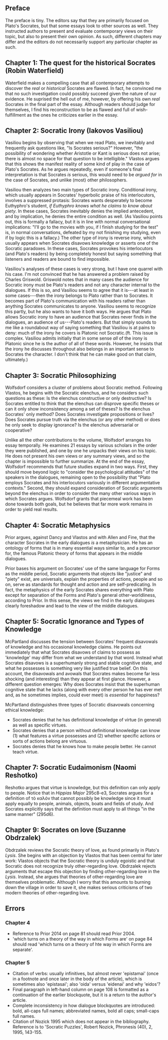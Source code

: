 ## Preface

The preface is tiny. The editors say that they are primarily focused on
Plato's Socrates, but that some essays look to other sources as well.
They instructed authors to present and evaluate contemporary views on their
topic, but also to present their own opinion. As such, different chapters
may differ and the editors do not necessarily support any particular
chapter as such.

## Chapter 1: The quest for the historical Socrates (Robin Waterfield)

Waterfield makes a compelling case that all contemporary attempts to
discover the *real* or *historical* Socrates are flawed. In fact, he
convinced me that no such investigation could possibly succeed given the
nature of our evidence. He suprised the hell out of me, however, by
offering his own *real* Socrates in the final part of the essay. Although
readers should judge for themselves, I find his reconstruction to be as
flawed and full of wish-fulfillment as the ones he criticizes earlier in
the essay.

## Chapter 2: Socratic Irony (Iakovos Vasiliou)

Vasiliou begins by observing that when we read Plato, we inevitably and
frequently ask questions like, "Is Socrates serious?" However, "the
possibility of wondering whether Aristotle or Kant is serious does not
arise; there is almost no space for that question to be intelligible."
Vlastos argues that this shows the manifest reality of some kind of play in
the case of Plato's Socrates. As he argues repeatedly, even if someone's
final interpretation is that Socrates *is* serious, this would need to be
*argued for* in the case of Socrates, and unlike (most) other philosophers.

Vasiliou then analyzes two main types of Socratic irony. Conditional irony,
which usually appears in Socrates' hyperbolic praise of his interlocutors,
involves a suppressed protasis: Socrates wants desperately to become Euthyphro's
student, *if Euthyphro knows what he claims to know about piety*. In these
cases, Socrates inevitably denies the implied antecedent, and by
implication, he denies the entire condition as well. (As Vasiliou points
out, this is formally a fallacy, but it is in line with normal
conversational implications: "I'll go to the movies with you, if I finish
studying for the test" is, in normal conversations, defeated by my not
finishing my studying, even if by logic this is a fallacy.) The other type
of irony is reverse irony, which usually appears when Socrates disavows
knowledge or asserts one of the Socratic paradoxes. In these cases,
Socrates provokes his interlocutors (and Plato's readers) by being
completely honest but saying something that listeners and readers are bound
to find impossible.

Vasiliou's analyses of these cases is very strong, but I have one quarrel
with his case. I'm not convinced that he has answered a problem raised by
Charles Griswold. Griswold notes that in many cases the audience for
Socratic irony must be Plato's readers and not any character internal to
the dialogues. If this is so, and Vasiliou seems to agree that it is---at
least in some cases---then the irony belongs to Plato rather than to
Socrates. It becomes part of Plato's communication with his readers rather
than anything Socrates communicates to anyone. Vasiliou seems to recognize
this partly, but he also wants to have it both ways. He argues that Plato
allows Socratic irony to have an audience that Socrates never finds in the
dialogues, an audience of us---Plato's readers. But that simply sounds to
me like a roundabout way of saying something that Vasiliou is at pains to
deny: much of the irony he covers is Platonic not Socratic.(ft. This issue
is complex. Vasiliou admits initially that in some sense *all* of the irony
is Platonic since he is the author of all of these words. However, he
insists that the irony he discusses throughout also belongs in an important
sense to Socrates the character. I don't think that he can make good on
that claim, ultimately.)

## Chapter 3: Socratic Philosophizing

Wolfsdorf considers a cluster of problems about Socratic method. Following
Vlastos, he begins with the Socratic elenchus, and he considers such
questions as these: Is the elenchus constructive or only destructive? Is
Socrates entitled to think that the elenchus can disprove specific theses
or can it only show inconsistency among a set of theses? Is the elenchus
Socrates' only method? Does Socrates investigate propositions or lives?
Does Socrates pursue truth via the elenchus (or any other method) or does
he only seek to display ignorance? Is the elenchus adversarial or
cooperative?

Unlike all the other contributions to the volume, Wolfsdorf arranges his
essay temporally. He examines 21 essays by various scholars in the order
they were published, and one by one he unpacks their views on his topic. He
does not present his own views or any summary views, and so the chapter is
impossible to further summarize. At the end of the essay, Wolfsdorf
recommends that future studies expand in two ways. First, they should move
beyond logic to "consider the psychological attitudes" of the speakers in
the dialogues, remaining open to the possibility that "Plato employs
Socrates and his interlocutors variously in different argumentative
contexts." Second, they should expand consideration of Socratic arguments
beyond the elenchus in order to consider the many other various ways in
which Socrates argues. Wolfsdorf grants that piecemeal work has been done
towards both goals, but he believes that far more work remains in order to
yield real results.

## Chapter 4: Socratic Metaphysics

Prior argues, against Dancy and Vlastos and with Allen and Fine, that the
character Socrates in the early dialogues *is* a metaphysician. He has an
ontology of forms that is in many essential ways similar to, and
a precursor for, the famous Platonic theory of forms that appears in the
middle dialogues.

Prior bases his argument on Socrates' use of the same language for Forms as
the middle period, Socratic arguments that objects like "justice" and
"piety" exist, are universals, explain the properties of actions, people
and so on, serve as standards for thought and action and are
self-predicating. In fact, the metaphysics of the early Socrates shares
everything with Plato except for separation of the Forms and Plato's
general other-worldliness, according to Prior. In this sense, the views we
find in the early dialogues clearly foreshadow and lead to the view of the
middle dialogues.

## Chapter 5: Socratic Ignorance and Types of Knowledge

McPartland discusses the tension between Socrates' frequent disavowals of
knowledge and his occasional knowledge claims. He points out immediately
that what Socrates disavows of claims to possess as 'knowledge' may differ
from what we understand by that word. Instead what Socrates disavows is
a superhumanly strong and stable cognitive state, and what he possesses is
something very like justified true belief. On this account, the disavowals
and avowals that Socrates makes become far less shocking (and interesting)
than they appear at first glance. However, a different question emerges:
Why does Socrates insist that the superhuman cognitive state that he lacks
(along with every other person he has ever met and, as he sometimes
implies, could ever meet) is *essential* for happiness?

McPartland distinguishes three types of Socratic disavowals concerning
ethical knowledge:

+ Socrates denies that he has definitional knowledge of virtue (in general)
  as well as specific virtues.
+ Socrates denies that a person without definitional knowledge can know (1)
  what features a virtue possesses and (2) whether specific actions or
  sorts of actions belong are virtuous.
+ Socrates denies that he knows how to make people better. He cannot teach
  virtue.

## Chapter 7: Socratic Eudaimonism (Naomi Reshotko)

Reshotko argues that virtue is knowledge, but this definition can only
apply to people. Notice that in *Hippias Major* 295c8-e3, Socrates argues
for a definition of τὸ καλόν that cannot possibly be knowledge since it
must apply equally to people, animals, objects, boats and fields of study.
And Socrates explicitly says that the definition must apply to all things
"in the same manner" (295d6).

## Chapter 9: Socrates on love (Suzanne Obdrzalek)

Obdrzalek reviews the Socratic theory of love, as found primarily in
Plato's *Lysis*. She begins with an objection by Vlastos that has been
central for later work: Vlastos objects that the Socratic theory is unduly
egoistic and that Socratic does not recognize truly other-regarding love.
Obdrzalek rejects arguments that escape this objection by finding
other-regarding love in the *Lysis*. Instead, she argues that theories of
other-regarding love are themselves problematic. Although I worry that this
amounts to burning down the village in order to save it, she makes serious
criticisms of two modern theories of other-regarding love.

## Errors

### Chapter 4

+ Reference to Prior 2014 on page 81 should read Prior 2004.
+ 'which turns on a theory of the way in which Forms are' on page 84 should
  read 'which turns on a theory of hte way in which Forms are separate'.

### Chapter 5

+ Citation of verbs: usually infinitives, but almost never 'epistamai'
  (once in a footnote and once later in the body of the article), which is
  sometimes also 'epistasai'; also 'oida' versus 'eidenai' and why 'eidos'?
+ Final paragraph in left-hand column on page 108 is formatted as
  a continuation of the earlier blockquote, but it is a return to the
  author's article.
+ Complete inconsistency in how dialogue blockquotes are introduced: bold,
  all-caps full names; abbreviated names, bold all caps; small-caps full
  names.
+ Citation of Nozick 1995 which does not appear in the bibliography.
  Reference is to 'Socratic Puzzles', Robert Nozick, Phronesis (40), 2,
  1995, 143-155.
